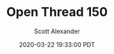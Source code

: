 ---
layout: podcast
title: "Open Thread 150"
author: Scott Alexander
description: https://slatestarcodex.com/2020/03/22/open-thread-150/
date: 2020-03-22 19:33:00 PDT
length: 613923
duration: 153
guid: open-thread-150
---